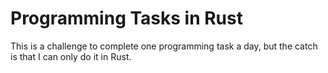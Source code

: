 # Programming Tasks in Rust

This is a challenge to complete one programming task a day, but the catch is that I can only do it in Rust.
